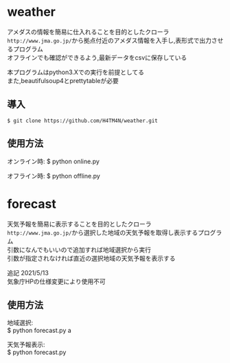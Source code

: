 # weather
アメダスの情報を簡易に仕入れることを目的としたクローラ  
`http://www.jma.go.jp/`から拠点付近のアメダス情報を入手し,表形式で出力させるプログラム  
オフラインでも確認ができるよう,最新データをcsvに保存している  
  
本プログラムはpython3.Xでの実行を前提としてる  
また,beautifulsoup4とprettytableが必要 

## 導入
`$ git clone https://github.com/H4TM4N/weather.git`

## 使用方法


オンライン時: 
$ python online.py

オフライン時: 
$ python offline.py

# forecast
天気予報を簡易に表示することを目的としたクローラ  
`http://www.jma.go.jp/`から選択した地域の天気予報を取得し表示するプログラム  
引数になんでもいいので追加すれば地域選択から実行  
引数が指定されなければ直近の選択地域の天気予報を表示する  

追記 2021/5/13  
気象庁HPの仕様変更により使用不可
  
## 使用方法
  
地域選択:  
$ python forecast.py a
  
天気予報表示:  
$ python forecast.py
